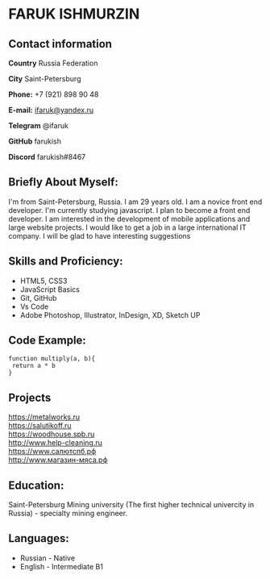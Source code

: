 # FARUK ISHMURZIN
## Contact information
**Country** Russia Federation  

**City** Saint-Petersburg  

**Phone:** +7 (921) 898 90 48  

**E-mail:** ifaruk@yandex.ru  

**Telegram** @ifaruk  

**GitHub** farukish  

**Discord** farukish#8467  

## Briefly About Myself:
I'm from Saint-Petersburg, Russia. I am 29 years old. I am a novice front end developer. I'm currently studying javascript. I plan to become a front end developer. I am interested in the development of mobile applications and large website projects. I would like to get a job in a large international IT company. I will be glad to have interesting suggestions

## Skills and Proficiency:
- HTML5, CSS3 
- JavaScript Basics
- Git, GitHub
- Vs Code
- Adobe Photoshop, Illustrator, InDesign, XD, Sketch UP

## Code Example:
```
function multiply(a, b){
 return a * b
}
```
## Projects
<https://metalworks.ru>  
<https://salutikoff.ru>  
<https://woodhouse.spb.ru>  
<http://www.help-cleaning.ru>  
<https://www.салютспб.рф>  
<http://www.магазин-мяса.рф>  
## Education:
Saint-Petersburg Mining university (The first higher technical univercity in Russia) - specialty mining engineer.
## Languages:
- Russian - Native
- English - Intermediate B1
